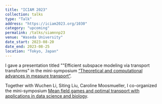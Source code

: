 ```yaml
---
title: "ICIAM 2023"
collection: talks
type: "Talk"
address: "https://iciam2023.org/1030"
category: "upcoming"
permalink: /talks/siamnnp23
venue: "Waseda University"
date_start: 2023-08-20
date_end: 2023-08-25
location: "Tokyo, Japan"
---
```


I gave a presentation titled ""Efficient subspace modeling via transport transforms" in the mini-symposium [“Theoretical and computational advances in measure transport”](https://iciam2023.org/1833). 

Together with Wuchen Li, Siting Liu, Caroline Moosmueller, I co-organized the mini-symposium [Mean field games and optimal transport with applications in data science and biology](https://iciam2023.org/registered_data?id=00635).
